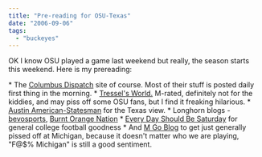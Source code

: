 ```yaml
---
title: "Pre-reading for OSU-Texas"
date: "2006-09-06"
tags: 
  - "buckeyes"
---
```


OK I know OSU played a game last weekend but really, the season starts this weekend. Here is my prereading:

\* The [Columbus Dispatch](http://www.buckeyextra.com/) site of course. Most of their stuff is posted daily first thing in the morning. \* [Tressel's World.](http://tresselsworld.blogspot.com/) M-rated, definitely not for the kiddies, and may piss off some OSU fans, but I find it freaking hilarious. \* [Austin American-Statesman](http://www.statesman.com/sports/content/sports/longhorns/index.html) for the Texas view. \* Longhorn blogs - [bevosports](http://www.bevosports.com/), [Burnt Orange Nation](http://www.burntorangenation.com/) \* [Every Day Should Be Saturday](http://www.everydayshouldbesaturday.com/) for general college football goodness \* And [M Go Blog](http://mgoblog.blogspot.com/) to get just generally pissed off at Michigan, because it doesn't matter who we are playing, "F@$% Michigan" is still a good sentiment.
